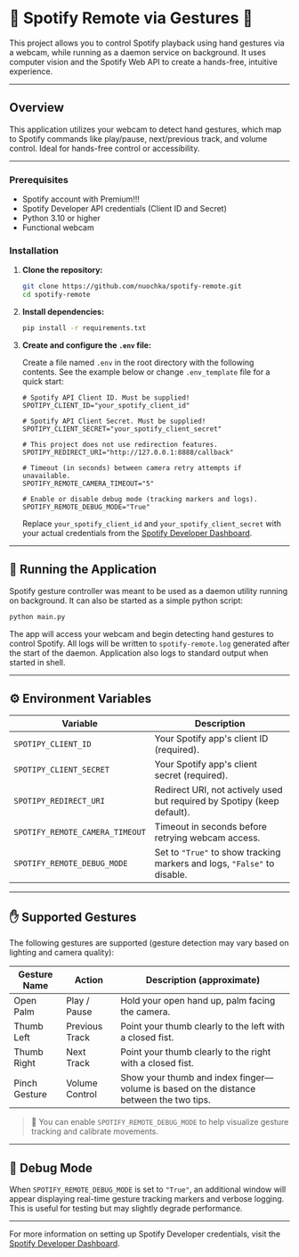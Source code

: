 # 🎵 Spotify Remote via Gestures 👋

This project allows you to control Spotify playback using hand gestures via a webcam, while running as a daemon service on background. It uses computer vision and the Spotify Web API to create a hands-free, intuitive experience.

---

## Overview

This application utilizes your webcam to detect hand gestures, which map to Spotify commands like play/pause, next/previous track, and volume control. Ideal for hands-free control or accessibility.

---

### Prerequisites

- Spotify account with Premium!!!
- Spotify Developer API credentials (Client ID and Secret)
- Python 3.10 or higher
- Functional webcam

### Installation

1. **Clone the repository:**

   ```bash
   git clone https://github.com/nuochka/spotify-remote.git
   cd spotify-remote
   ```

2. **Install dependencies:**

   ```bash
   pip install -r requirements.txt
   ```

3. **Create and configure the `.env` file:**

   Create a file named `.env` in the root directory with the following contents. See the example below or change `.env_template` file for a quick start:

   ```env
   # Spotify API Client ID. Must be supplied!
   SPOTIPY_CLIENT_ID="your_spotify_client_id"

   # Spotify API Client Secret. Must be supplied!
   SPOTIPY_CLIENT_SECRET="your_spotify_client_secret"

   # This project does not use redirection features.
   SPOTIPY_REDIRECT_URI="http://127.0.0.1:8888/callback"

   # Timeout (in seconds) between camera retry attempts if unavailable.
   SPOTIFY_REMOTE_CAMERA_TIMEOUT="5"

   # Enable or disable debug mode (tracking markers and logs).
   SPOTIFY_REMOTE_DEBUG_MODE="True"
   ```

   Replace `your_spotify_client_id` and `your_spotify_client_secret` with your actual credentials from the [Spotify Developer Dashboard](https://developer.spotify.com/dashboard/).

---

## 🏁 Running the Application

Spotify gesture controller was meant to be used as a daemon utility running on background. It can also be started as a simple python script:

```bash
python main.py
```

The app will access your webcam and begin detecting hand gestures to control Spotify. All logs will be written to `spotify-remote.log` generated after the start of the daemon. Application also logs to standard output when started in shell.

---

## ⚙️ Environment Variables

| Variable                          | Description                                                                 |
|----------------------------------|-----------------------------------------------------------------------------|
| `SPOTIPY_CLIENT_ID`              | Your Spotify app's client ID (required).                                   |
| `SPOTIPY_CLIENT_SECRET`          | Your Spotify app's client secret (required).                               |
| `SPOTIPY_REDIRECT_URI`           | Redirect URI, not actively used but required by Spotipy (keep default).    |
| `SPOTIFY_REMOTE_CAMERA_TIMEOUT`  | Timeout in seconds before retrying webcam access.                          |
| `SPOTIFY_REMOTE_DEBUG_MODE`      | Set to `"True"` to show tracking markers and logs, `"False"` to disable.   |

---

## ✋ Supported Gestures

The following gestures are supported (gesture detection may vary based on lighting and camera quality):

| Gesture Name     | Action            | Description (approximate)                                                              |
|------------------|-------------------|-----------------------------------------------------------------------------------------|
| Open Palm        | Play / Pause      | Hold your open hand up, palm facing the camera.                                        |
| Thumb Left       | Previous Track    | Point your thumb clearly to the left with a closed fist.                               |
| Thumb Right      | Next Track        | Point your thumb clearly to the right with a closed fist.                              |
| Pinch Gesture    | Volume Control    | Show your thumb and index finger—volume is based on the distance between the two tips.


> 🧪 You can enable `SPOTIFY_REMOTE_DEBUG_MODE` to help visualize gesture tracking and calibrate movements.

---

## 🐞 Debug Mode

When `SPOTIFY_REMOTE_DEBUG_MODE` is set to `"True"`, an additional window will appear displaying real-time gesture tracking markers and verbose logging. This is useful for testing but may slightly degrade performance.

---

For more information on setting up Spotify Developer credentials, visit the [Spotify Developer Dashboard](https://developer.spotify.com/dashboard/).

